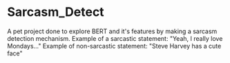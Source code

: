 # Sarcasm_Detect
A pet project done to explore BERT and it's features by making a sarcasm detection mechanism.
Example of a sarcastic statement: "Yeah, I really love Mondays..."
Example of non-sarcastic statement: "Steve Harvey has a cute face"
